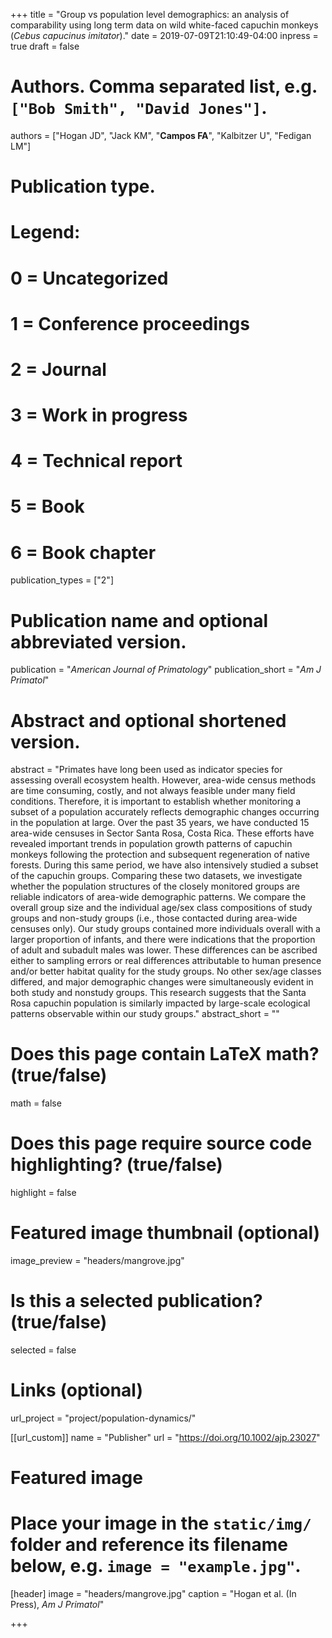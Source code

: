 +++
title = "Group vs population level demographics: an analysis of comparability using long term data on wild white-faced capuchin monkeys (*Cebus capucinus imitator*)."
date = 2019-07-09T21:10:49-04:00
inpress = true
draft = false

# Authors. Comma separated list, e.g. `["Bob Smith", "David Jones"]`.
authors = ["Hogan JD", "Jack KM", "**Campos FA**", "Kalbitzer U", "Fedigan LM"]

# Publication type.
# Legend:
# 0 = Uncategorized
# 1 = Conference proceedings
# 2 = Journal
# 3 = Work in progress
# 4 = Technical report
# 5 = Book
# 6 = Book chapter
publication_types = ["2"]

# Publication name and optional abbreviated version.
publication = "*American Journal of Primatology*"
publication_short = "*Am J Primatol*"

# Abstract and optional shortened version.
abstract = "Primates have long been used as indicator species for assessing overall ecosystem health. However, area-wide census methods are time consuming, costly, and not always feasible under many field conditions. Therefore, it is important to establish whether monitoring a subset of a population accurately reflects demographic changes occurring in the population at large. Over the past 35 years, we have conducted 15 area-wide censuses in Sector Santa Rosa, Costa Rica. These efforts have revealed important trends in population growth patterns of capuchin monkeys following the protection and subsequent regeneration of native forests. During this same period, we have also intensively studied a subset of the capuchin groups. Comparing these two datasets, we investigate whether the population structures of the closely monitored groups are reliable indicators of area-wide demographic patterns. We compare the overall group size and the individual age/sex class compositions of study groups and non-study groups (i.e., those contacted during area-wide censuses only). Our study groups contained more individuals overall with a larger proportion of infants, and there were indications that the proportion of adult and subadult males was lower. These differences can be ascribed either to sampling errors or real differences attributable to human presence and/or better habitat quality for the study groups. No other sex/age classes differed, and major demographic changes were simultaneously evident in both study and nonstudy groups. This research suggests that the Santa Rosa capuchin population is similarly impacted by large-scale ecological patterns observable within our study groups."
abstract_short = ""

# Does this page contain LaTeX math? (true/false)
math = false

# Does this page require source code highlighting? (true/false)
highlight = false

# Featured image thumbnail (optional)
image_preview = "headers/mangrove.jpg"

# Is this a selected publication? (true/false)
selected = false

# Links (optional)
url_project = "project/population-dynamics/"

[[url_custom]]
name = "Publisher"
url = "https://doi.org/10.1002/ajp.23027"


# Featured image
# Place your image in the `static/img/` folder and reference its filename below, e.g. `image = "example.jpg"`.
[header]
image = "headers/mangrove.jpg"
caption = "Hogan et al. (In Press), *Am J Primatol*"

+++
